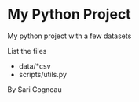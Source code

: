 # My Python Project

My python project with a few datasets

List the files

- data/*csv
- scripts/utils.py


By Sari Cogneau
